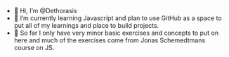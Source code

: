 - 👋 Hi, I’m @Dethorasis
- 🌱 I’m currently learning Javascript and plan to use GitHub as a space to put all of my learnings and place to build projects.
- 🌱 So far I only have very minor basic exercises and concepts to put on here and much of the exercises come from Jonas Schemedtmans course on JS.

<!---
Dethorasis/Dethorasis is a ✨ special ✨ repository because its `README.md` (this file) appears on your GitHub profile.
You can click the Preview link to take a look at your changes.
--->
